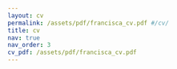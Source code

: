 ```yaml
---
layout: cv
permalink: /assets/pdf/francisca_cv.pdf #/cv/
title: cv
nav: true
nav_order: 3
cv_pdf: /assets/pdf/francisca_cv.pdf
---
```

